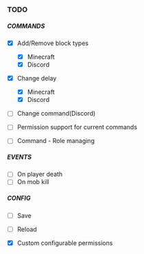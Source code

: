 ### TODO

##### COMMANDS
- [x] Add/Remove block types
	- [x] Minecraft
	- [x] Discord
		 	
- [x] Change delay
	- [x] Minecraft
	- [x] Discord
	
- [ ] Change command(Discord)


- [ ] Permission support for current commands

- [ ] Command - Role managing

	
##### EVENTS
- [ ] On player death
- [ ] On mob kill

##### CONFIG
- [ ] Save
- [ ] Reload

- [x] Custom configurable permissions


